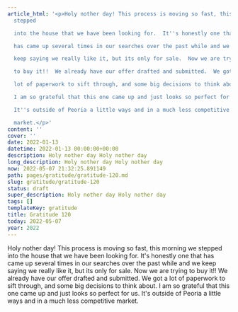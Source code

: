 ```yaml
---
article_html: '<p>Holy nother day! This process is moving so fast, this morning we
  stepped

  into the house that we have been looking for.  It''s honestly one that

  has came up several times in our searches over the past while and we

  keep saying we really like it, but its only for sale.  Now we are trying

  to buy it!!  We already have our offer drafted and submitted.  We got a

  lot of paperwork to sift through, and some big decisions to think about.

  I am so grateful that this one came up and just looks so perfect for us.

  It''s outside of Peoria a little ways and in a much less competitive

  market.</p>'
content: ''
cover: ''
date: 2022-01-13
datetime: 2022-01-13 00:00:00+00:00
description: Holy nother day Holy nother day
long_description: Holy nother day Holy nother day
now: 2022-05-07 21:32:25.891149
path: pages/gratitude/gratitude-120.md
slug: gratitude/gratitude-120
status: draft
super_description: Holy nother day Holy nother day
tags: []
templateKey: gratitude
title: Gratitude 120
today: 2022-05-07
year: 2022
---
```


Holy nother day! This process is moving so fast, this morning we stepped
into the house that we have been looking for.  It's honestly one that
has came up several times in our searches over the past while and we
keep saying we really like it, but its only for sale.  Now we are trying
to buy it!!  We already have our offer drafted and submitted.  We got a
lot of paperwork to sift through, and some big decisions to think about.
I am so grateful that this one came up and just looks so perfect for us.
It's outside of Peoria a little ways and in a much less competitive
market.